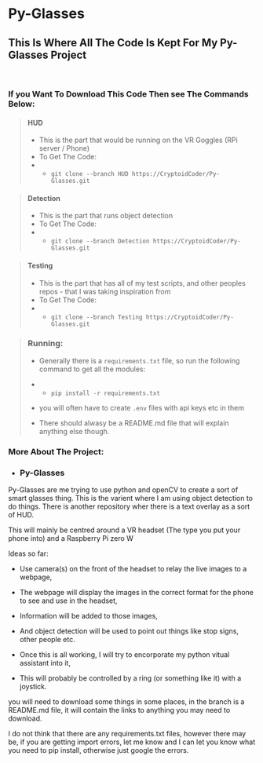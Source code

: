 # Py-Glasses

## This Is Where All The Code Is Kept For My Py-Glasses Project

<br> 

### If you Want To Download This Code Then see The Commands Below:

> #### HUD
> - This is the part that would be running on the VR Goggles (RPi server / Phone)
> - To Get The Code:
> - - `git clone --branch HUD https://CryptoidCoder/Py-Glasses.git`

> #### Detection
> - This is the part that runs object detection
> - To Get The Code:
> - - `git clone --branch Detection https://CryptoidCoder/Py-Glasses.git`

> #### Testing
> - This is the part that has all of my test scripts, and other peoples repos - that I was taking inspiration from
> - To Get The Code:
> - - `git clone --branch Testing https://CryptoidCoder/Py-Glasses.git`

> ### Running:
> - Generally there is a `requirements.txt` file, so run the following command to get all the modules:
> - - `pip install -r requirements.txt`
>
> - you will often have to create `.env` files with api keys etc in them
>
> - There should alwasy be a README.md file that will explain anything else though.


### More About The Project:

- ### Py-Glasses

Py-Glasses are me trying to use python and openCV to create a sort of smart glasses thing.
This is the varient where I am using object detection to do things. There is another repository wher there is a text overlay as a sort of HUD.


This will mainly be centred around a VR headset (The type you put your phone into) and a Raspberry Pi zero W

Ideas so far:
- Use camera(s) on the front of the headset to relay the live images to a webpage,
- The webpage will display the images in the correct format for the phone to see and use in the headset,
- Information will be added to those images,
- And object detection will be used to point out things like stop signs, other people etc.


- Once this is all working, I will try to encorporate my python vitual assistant into it,
- This will probably be controlled by a ring (or something like it) with a joystick.

you will need to download some things in some places, in the branch is a README.md file, it will contain the links to anything you may need to download.

I do not think that there are any requirements.txt files, however there may be, if you are getting import errors, let me know and I can let you know what you need to pip install, otherwise just google the errors.
